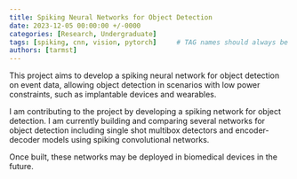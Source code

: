 ```yaml
---
title: Spiking Neural Networks for Object Detection
date: 2023-12-05 00:00:00 +/-0000
categories: [Research, Undergraduate]
tags: [spiking, cnn, vision, pytorch]     # TAG names should always be lowercase
authors: [tarmst]
---
```



This project aims to develop a spiking neural network for object detection on event data, allowing object detection in
scenarios with low power constraints, such as implantable devices and wearables. 

I am contributing to the project by developing a spiking network for object detection. I am currently building and comparing several networks for
object detection including single shot multibox detectors and encoder-decoder models using spiking convolutional networks. 

Once built, these networks may be deployed in biomedical devices in the future.